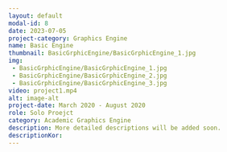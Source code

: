 ```yaml
---
layout: default
modal-id: 8
date: 2023-07-05
project-category: Graphics Engine
name: Basic Engine
thumbnail: BasicGrphicEngine/BasicGrphicEngine_1.jpg
img: 
 - BasicGrphicEngine/BasicGrphicEngine_1.jpg
 - BasicGrphicEngine/BasicGrphicEngine_2.jpg
 - BasicGrphicEngine/BasicGrphicEngine_3.jpg
video: project1.mp4
alt: image-alt
project-date: March 2020 - August 2020
role: Solo Proejct
category: Academic Graphics Engine
description: More detailed descriptions will be added soon.
descriptionKor: 
---
```

